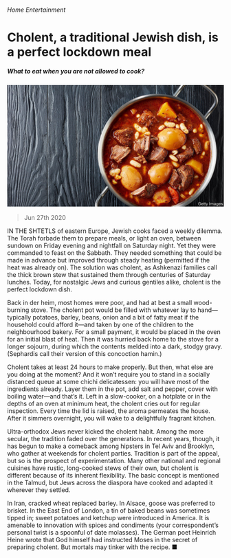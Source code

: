 ###### Home Entertainment

# Cholent, a traditional Jewish dish, is a perfect lockdown meal 

##### What to eat when you are not allowed to cook? 

![image](images/20200627_BKP504.jpg) 

> Jun 27th 2020 

IN THE SHTETLS of eastern Europe, Jewish cooks faced a weekly dilemma. The Torah forbade them to prepare meals, or light an oven, between sundown on Friday evening and nightfall on Saturday night. Yet they were commanded to feast on the Sabbath. They needed something that could be made in advance but improved through steady heating (permitted if the heat was already on). The solution was cholent, as Ashkenazi families call the thick brown stew that sustained them through centuries of Saturday lunches. Today, for nostalgic Jews and curious gentiles alike, cholent is the perfect lockdown dish.

Back in der heim, most homes were poor, and had at best a small wood-burning stove. The cholent pot would be filled with whatever lay to hand—typically potatoes, barley, beans, onion and a bit of fatty meat if the household could afford it—and taken by one of the children to the neighbourhood bakery. For a small payment, it would be placed in the oven for an initial blast of heat. Then it was hurried back home to the stove for a longer sojourn, during which the contents melded into a dark, stodgy gravy. (Sephardis call their version of this concoction hamin.)


Cholent takes at least 24 hours to make properly. But then, what else are you doing at the moment? And it won’t require you to stand in a socially distanced queue at some chichi delicatessen: you will have most of the ingredients already. Layer them in the pot, add salt and pepper, cover with boiling water—and that’s it. Left in a slow-cooker, on a hotplate or in the depths of an oven at minimum heat, the cholent cries out for regular inspection. Every time the lid is raised, the aroma permeates the house. After it simmers overnight, you will wake to a delightfully fragrant kitchen.

Ultra-orthodox Jews never kicked the cholent habit. Among the more secular, the tradition faded over the generations. In recent years, though, it has begun to make a comeback among hipsters in Tel Aviv and Brooklyn, who gather at weekends for cholent parties. Tradition is part of the appeal, but so is the prospect of experimentation. Many other national and regional cuisines have rustic, long-cooked stews of their own, but cholent is different because of its inherent flexibility. The basic concept is mentioned in the Talmud, but Jews across the diaspora have cooked and adapted it wherever they settled.

In Iran, cracked wheat replaced barley. In Alsace, goose was preferred to brisket. In the East End of London, a tin of baked beans was sometimes tipped in; sweet potatoes and ketchup were introduced in America. It is amenable to innovation with spices and condiments (your correspondent’s personal twist is a spoonful of date molasses). The German poet Heinrich Heine wrote that God himself had instructed Moses in the secret of preparing cholent. But mortals may tinker with the recipe. ■

